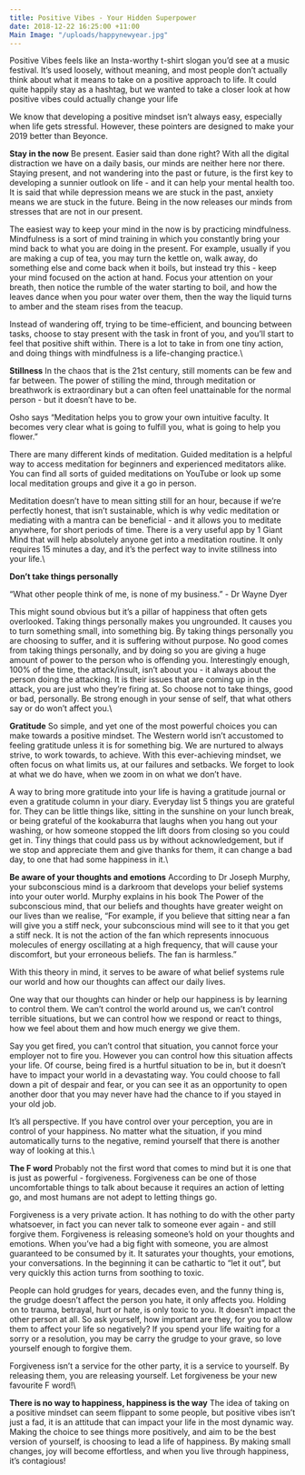 ```yaml
---
title: Positive Vibes - Your Hidden Superpower
date: 2018-12-22 16:25:00 +11:00
Main Image: "/uploads/happynewyear.jpg"
---
```


Positive Vibes feels like an Insta-worthy t-shirt slogan you’d see at a music festival. It’s used loosely, without meaning, and most people don’t actually think about what it means to take on a positive approach to life. It could quite happily stay as a hashtag, but we wanted to take a closer look at how positive vibes could actually change your life

We know that developing a positive mindset isn’t always easy, especially when life gets stressful. However, these pointers are designed to make your 2019 better than Beyonce.

**Stay in the now**
Be present. Easier said than done right? With all the digital distraction we have on a daily basis, our minds are neither here nor there. Staying present, and not wandering into the past or future, is the first key to developing a sunnier outlook on life - and it can help your mental health too. It is said that while depression means we are stuck in the past, anxiety means we are stuck in the future. Being in the now releases our minds from stresses that are not in our present.

The easiest way to keep your mind in the now is by practicing mindfulness. Mindfulness is a sort of mind training in which you constantly bring your mind back to what you are doing in the present. For example, usually if you are making a cup of tea, you may turn the kettle on, walk away, do something else and come back when it boils, but instead try this -  keep your mind focused on the action at hand. Focus your attention on your breath, then notice the rumble of the water starting to boil, and how the leaves dance when you pour water over them, then the way the liquid turns to amber and the steam rises from the teacup.

Instead of wandering off, trying to be time-efficient, and bouncing between tasks, choose to stay present with the task in front of you, and you’ll start to feel that positive shift within. There is a lot to take in from one tiny action, and doing things with mindfulness is a life-changing practice.\

**Stillness**
In the chaos that is the 21st century, still moments can be few and far between. The power of stilling the mind, through meditation or breathwork is extraordinary but a can often feel unattainable for the normal person - but it doesn’t have to be.

Osho says “Meditation helps you to grow your own intuitive faculty. It becomes very clear what is going to fulfill you, what is going to help you flower.”

There are many different kinds of meditation. Guided meditation is a helpful way to access meditation for beginners and experienced meditators alike. You can find all sorts of guided meditations on YouTube or look up some local meditation groups and give it a go in person.

Meditation doesn’t have to mean sitting still for an hour, because if we’re perfectly honest, that isn’t sustainable, which is why vedic meditation or mediating with a mantra can be beneficial - and it allows you to meditate anywhere, for short periods of time. There is a very useful app by 1 Giant Mind that will help absolutely anyone get into a meditation routine. It only requires 15 minutes a day, and it’s the perfect way to invite stillness into your life.\

**Don’t take things personally**

“What other people think of me, is none of my business.” - Dr Wayne Dyer

This might sound obvious but it’s a pillar of happiness that often gets overlooked. Taking things personally makes you ungrounded. It causes you to turn something small, into something big. By taking things personally you are choosing to suffer, and it is suffering without purpose. No good comes from taking things personally, and by doing so you are giving a huge amount of power to the person who is offending you. Interestingly enough, 100% of the time, the attack/insult, isn’t about you - it always about the person doing the attacking. It is their issues that are coming up in the attack, you are just who they’re firing at. So choose not to take things, good or bad, personally. Be strong enough in your sense of self, that what others say or do won’t affect you.\

**Gratitude**
So simple, and yet one of the most powerful choices you can make towards a positive mindset. The Western world isn’t accustomed to feeling gratitude unless it is for something big. We are nurtured to always strive, to work towards, to achieve. With this ever-achieving mindset, we often focus on what limits us, at our failures and setbacks. We forget to look at what we do have, when we zoom in on what we don’t have.

A way to bring more gratitude into your life is having a gratitude journal or even a gratitude column in your diary. Everyday list 5 things you are grateful for. They can be little things like, sitting in the sunshine on your lunch break, or being grateful of the kookaburra that laughs when you hang out your washing, or how someone stopped the lift doors from closing so you could get in. Tiny things that could pass us by without acknowledgement, but if we stop and appreciate them and give thanks for them, it can change a bad day, to one that had some happiness in it.\

**Be aware of your thoughts and emotions**
According to Dr Joseph Murphy, your subconscious mind is a darkroom that develops your belief systems into your outer world. Murphy explains in his book The Power of the subconscious mind,  that our beliefs and thoughts have greater weight on our lives than we realise, “For example, if you believe that sitting near a fan will give you a stiff neck, your subconscious mind will see to it that you get a stiff neck. It is not the action of the fan which represents innocuous molecules of energy oscillating at a high frequency, that will cause your discomfort, but your erroneous beliefs. The fan is harmless.”

With this theory in mind, it serves to be aware of what belief systems rule our world and how our thoughts can affect our daily lives.

One way that our thoughts can hinder or help our happiness is by learning to control them. We can’t control the world around us, we can’t control terrible situations, but we can control how we respond or react to things, how we feel about them and how much energy we give them.

Say you get fired, you can’t control that situation, you cannot force your employer not to fire you. However you can control how this situation affects your life. Of course, being fired is a hurtful situation to be in, but it doesn’t have to impact your world in a devastating way. You could choose to fall down a pit of despair and fear, or you can see it as an opportunity to open another door that you may never have had the chance to if you stayed in your old job.

It’s all perspective. If you have control over your perception, you are in control of your happiness. No matter what the situation, if you mind automatically turns to the negative, remind yourself that there is another way of looking at this.\

**The F word**
Probably not the first word that comes to mind but it is one that is just as powerful - forgiveness. Forgiveness can be one of those uncomfortable things to talk about because it requires an action of letting go, and most humans are not adept to letting things go.

Forgiveness is a very private action. It has nothing to do with the other party whatsoever, in fact you can never talk to someone ever again - and still forgive them. Forgiveness is releasing someone’s hold on your thoughts and emotions. When you’ve had a big fight with someone, you are almost guaranteed to be consumed by it. It saturates your thoughts, your emotions, your conversations. In the beginning it can be cathartic to “let it out”, but very quickly this action turns from soothing to toxic.

People can hold grudges for years, decades even, and the funny thing is, the grudge doesn’t affect the person you hate, it only affects you. Holding on to trauma, betrayal, hurt or hate, is only toxic to you. It doesn’t impact the other person at all. So ask yourself, how important are they, for you to allow them to affect your life so negatively? If you spend your life waiting for a sorry or a resolution, you may be carry the grudge to your grave, so love yourself enough to forgive them.

Forgiveness isn’t a service for the other party, it is a service to yourself. By releasing them, you are releasing yourself. Let forgiveness be your new favourite F word!\

**There is no way to happiness, happiness is the way**
The idea of taking on a positive mindset can seem flippant to some people, but positive vibes isn’t just a fad, it is an attitude that can impact your life in the most dynamic way. Making the choice to see things more positively, and aim to be the best version of yourself, is choosing to lead a life of happiness. By making small changes, joy will become effortless, and when you live through happiness, it’s contagious!